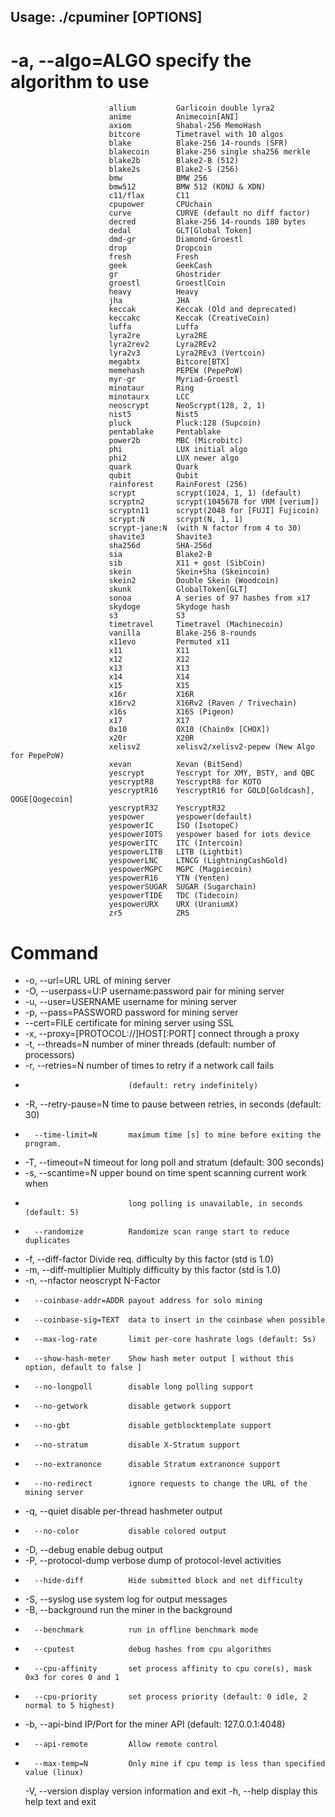 ## Usage: ./cpuminer [OPTIONS]
# -a, --algo=ALGO       specify the algorithm to use
                          allium         Garlicoin double lyra2
                          anime          Animecoin[ANI]
                          axiom          Shabal-256 MemoHash
                          bitcore        Timetravel with 10 algos
                          blake          Blake-256 14-rounds (SFR)
                          blakecoin      Blake-256 single sha256 merkle
                          blake2b        Blake2-B (512)
                          blake2s        Blake2-S (256)
                          bmw            BMW 256
                          bmw512         BMW 512 (KONJ & XDN)
                          c11/flax       C11
                          cpupower       CPUchain
                          curve          CURVE (default no diff factor)
                          decred         Blake-256 14-rounds 180 bytes
                          dedal          GLT[Global Token]
                          dmd-gr         Diamond-Groestl
                          drop           Dropcoin
                          fresh          Fresh
                          geek           GeekCash
                          gr             Ghostrider
                          groestl        GroestlCoin
                          heavy          Heavy
                          jha            JHA
                          keccak         Keccak (Old and deprecated)
                          keccakc        Keccak (CreativeCoin)
                          luffa          Luffa
                          lyra2re        Lyra2RE
                          lyra2rev2      Lyra2REv2
                          lyra2v3        Lyra2REv3 (Vertcoin)
                          megabtx        Bitcore[BTX]
                          memehash       PEPEW (PepePoW)
                          myr-gr         Myriad-Groestl
                          minotaur       Ring
                          minotaurx      LCC
                          neoscrypt      NeoScrypt(128, 2, 1)
                          nist5          Nist5
                          pluck          Pluck:128 (Supcoin)
                          pentablake     Pentablake
                          power2b        MBC (Microbitc)
                          phi            LUX initial algo
                          phi2           LUX newer algo
                          quark          Quark
                          qubit          Qubit
                          rainforest     RainForest (256)
                          scrypt         scrypt(1024, 1, 1) (default)
                          scryptn2       scrypt(1045678 for VRM [verium])
                          scryptn11      scrypt(2048 for [FUJI] Fujicoin)
                          scrypt:N       scrypt(N, 1, 1)
                          scrypt-jane:N  (with N factor from 4 to 30)
                          shavite3       Shavite3
                          sha256d        SHA-256d
                          sia            Blake2-B
                          sib            X11 + gost (SibCoin)
                          skein          Skein+Sha (Skeincoin)
                          skein2         Double Skein (Woodcoin)
                          skunk          GlobalToken[GLT]
                          sonoa          A series of 97 hashes from x17
                          skydoge        Skydoge hash
                          s3             S3
                          timetravel     Timetravel (Machinecoin)
                          vanilla        Blake-256 8-rounds
                          x11evo         Permuted x11
                          x11            X11
                          x12            X12
                          x13            X13
                          x14            X14
                          x15            X15
                          x16r           X16R
                          x16rv2         X16Rv2 (Raven / Trivechain)
                          x16s           X16S (Pigeon)
                          x17            X17
                          0x10           0X10 (Chain0x [CHOX])
                          x20r           X20R
                          xelisv2        xelisv2/xelisv2-pepew (New Algo for PepePoW)
                          xevan          Xevan (BitSend)
                          yescrypt       Yescrypt for XMY, BSTY, and QBC
                          yescryptR8     YescryptR8 for KOTO
                          yescryptR16    YescryptR16 for GOLD[Goldcash], QOGE[Qogecoin]
                          yescryptR32    YescryptR32
                          yespower       yespower(default)
                          yespowerIC     ISO (IsotopeC)
                          yespowerIOTS   yespower based for iots device
                          yespowerITC    ITC (Intercoin)
                          yespowerLITB   LITB (Lightbit)
                          yespowerLNC    LTNCG (LightningCashGold)
                          yespowerMGPC   MGPC (Magpiecoin)
                          yespowerR16    YTN (Yenten)
                          yespowerSUGAR  SUGAR (Sugarchain)
                          yespowerTIDE   TDC (Tidecoin)
                          yespowerURX    URX (UraniumX)
                          zr5            ZR5
# Command
- -o, --url=URL           URL of mining server
-   -O, --userpass=U:P      username:password pair for mining server
-   -u, --user=USERNAME     username for mining server
-   -p, --pass=PASSWORD     password for mining server
- 	--cert=FILE         certificate for mining server using SSL
-   -x, --proxy=[PROTOCOL://]HOST[:PORT]  connect through a proxy
-   -t, --threads=N          number of miner threads (default: number of processors)
-   -r, --retries=N          number of times to retry if a network call fails
-                            (default: retry indefinitely)
-   -R, --retry-pause=N      time to pause between retries, in seconds (default: 30)
-       --time-limit=N       maximum time [s] to mine before exiting the program.
-   -T, --timeout=N          timeout for long poll and stratum (default: 300 seconds)
-   -s, --scantime=N         upper bound on time spent scanning current work when
-                            long polling is unavailable, in seconds (default: 5)
-       --randomize          Randomize scan range start to reduce duplicates
-   -f, --diff-factor        Divide req. difficulty by this factor (std is 1.0)
-   -m, --diff-multiplier    Multiply difficulty by this factor (std is 1.0)
-   -n, --nfactor            neoscrypt N-Factor
-       --coinbase-addr=ADDR payout address for solo mining
-       --coinbase-sig=TEXT  data to insert in the coinbase when possible
-       --max-log-rate       limit per-core hashrate logs (default: 5s)
-       --show-hash-meter    Show hash meter output [ without this option, default to false ]
-       --no-longpoll        disable long polling support
-       --no-getwork         disable getwork support
-       --no-gbt             disable getblocktemplate support
-       --no-stratum         disable X-Stratum support
-       --no-extranonce      disable Stratum extranonce support
-       --no-redirect        ignore requests to change the URL of the mining server
-   -q, --quiet              disable per-thread hashmeter output
-       --no-color           disable colored output
-   -D, --debug              enable debug output
-   -P, --protocol-dump      verbose dump of protocol-level activities
-       --hide-diff          Hide submitted block and net difficulty
-   -S, --syslog             use system log for output messages
-   -B, --background         run the miner in the background
-       --benchmark          run in offline benchmark mode
-       --cputest            debug hashes from cpu algorithms
-       --cpu-affinity       set process affinity to cpu core(s), mask 0x3 for cores 0 and 1
-       --cpu-priority       set process priority (default: 0 idle, 2 normal to 5 highest)
-   -b, --api-bind           IP/Port for the miner API (default: 127.0.0.1:4048)
-       --api-remote         Allow remote control
-       --max-temp=N         Only mine if cpu temp is less than specified value (linux)
  -V, --version            display version information and exit
  -h, --help               display this help text and exit
